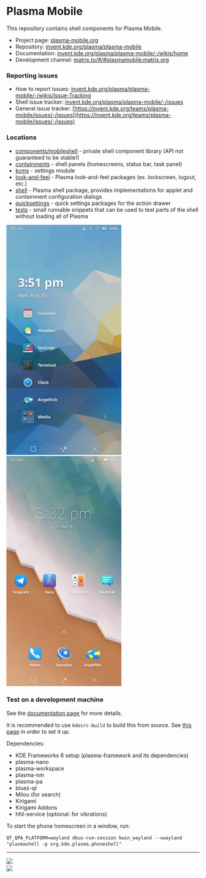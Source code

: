 <!--
- SPDX-FileCopyrightText: None 
- SPDX-License-Identifier: CC0-1.0
-->

# Plasma Mobile

This repository contains shell components for Plasma Mobile.

* Project page: [plasma-mobile.org](https://plasma-mobile.org)
* Repository: [invent.kde.org/plasma/plasma-mobile](https://invent.kde.org/plasma/plasma-mobile)
* Documentation: [invent.kde.org/plasma/plasma-mobile/-/wikis/home](https://invent.kde.org/plasma/plasma-mobile/-/wikis/home)
* Development channel: [matrix.to/#/#plasmamobile:matrix.org](https://matrix.to/#/#plasmamobile:matrix.org)

### Reporting issues
* How to report issues: [invent.kde.org/plasma/plasma-mobile/-/wikis/Issue-Tracking](https://invent.kde.org/plasma/plasma-mobile/-/wikis/Issue-Tracking)
* Shell issue tracker: [invent.kde.org/plasma/plasma-mobile/-/issues](https://invent.kde.org/plasma/plasma-mobile/-/issues)
* General issue tracker: [https://invent.kde.org/teams/plasma-mobile/issues/-/issues](https://invent.kde.org/teams/plasma-mobile/issues/-/issues)

### Locations
* [components/mobileshell](components/mobileshell) - private shell component library (API not guaranteed to be stable!)
* [containments](containments) - shell panels (homescreens, status bar, task panel)
* [kcms](kcms) - settings module
* [look-and-feel](look-and-feel/contents) - Plasma look-and-feel packages (ex. lockscreen, logout, etc.)
* [shell](shell) - Plasma shell package, provides implementations for applet and containment configuration dialogs
* [quicksettings](quicksettings) - quick settings packages for the action drawer
* [tests](tests) - small runnable snippets that can be used to test parts of the shell without loading all of Plasma

<img src="/screenshots/homescreen-halcyon.png" width=300px/>
<img src="/screenshots/homescreen-folio.png" width=300px/>

### Test on a development machine

See the [documentation page](https://invent.kde.org/plasma/plasma-mobile/-/wikis/Building-and-Testing-Locally) for more details.

It is recommended to use `kdesrc-build` to build this from source. See [this page](https://community.kde.org/Get_Involved/development) in order to set it up.

Dependencies:
* KDE Frameworks 6 setup (plasma-framework and its dependencies)
* plasma-nano
* plasma-workspace
* plasma-nm
* plasma-pa
* bluez-qt
* Milou (for search)
* Kirigami
* Kirigami Addons
* hfd-service (optional: for vibrations)

To start the phone homescreen in a window, run:
```
QT_QPA_PLATFORM=wayland dbus-run-session kwin_wayland --xwayland "plasmashell -p org.kde.plasma.phoneshell"
```

---

<img src="https://invent.kde.org/plasma/plasma-mobile/-/wikis/uploads/19a607bb68faa76bbc9f888e33a3aa9a/konqi-calling.png" width=200px>

<br/>

<img src="https://invent.kde.org/plasma/plasma-mobile/-/wikis/uploads/9238173a7cae1d8832d83350eda74f85/developers.png" width=300px>
